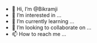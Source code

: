 - 👋 Hi, I’m @Bikramji
- 👀 I’m interested in ...
- 🌱 I’m currently learning ...
- 💞️ I’m looking to collaborate on ...
- 📫 How to reach me ...

<!---
Bikramji/Bikramji is a ✨ special ✨ repository because its `README.md` (this file) appears on your GitHub profile.
You can click the Preview link to take a look at your changes.
--->
